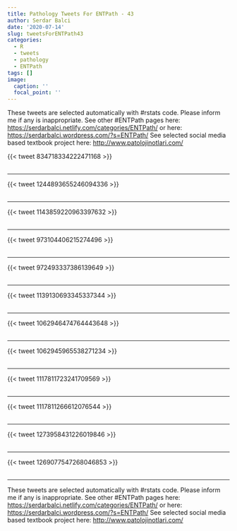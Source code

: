 ```yaml
---
title: Pathology Tweets For ENTPath - 43
author: Serdar Balci
date: '2020-07-14'
slug: tweetsForENTPath43
categories:
  - R
  - tweets
  - pathology
  - ENTPath
tags: []
image:
  caption: ''
  focal_point: ''
---
```



These tweets are selected automatically with #rstats code. Please inform me if any is inappropriate.
See other #ENTPath pages here: https://serdarbalci.netlify.com/categories/ENTPath/  or here: https://serdarbalci.wordpress.com/?s=ENTPath/ 
See selected social media based textbook project here: http://www.patolojinotlari.com/

{{< tweet 834718334222471168 >}}
<br>
<br>
<hr>
{{< tweet 1244893655246094336 >}}
<br>
<br>
<hr>
{{< tweet 1143859220963397632 >}}
<br>
<br>
<hr>
{{< tweet 973104406215274496 >}}
<br>
<br>
<hr>
{{< tweet 972493337386139649 >}}
<br>
<br>
<hr>
{{< tweet 1139130693345337344 >}}
<br>
<br>
<hr>
{{< tweet 1062946474764443648 >}}
<br>
<br>
<hr>
{{< tweet 1062945965538271234 >}}
<br>
<br>
<hr>
{{< tweet 1117811723241709569 >}}
<br>
<br>
<hr>
{{< tweet 1117811266612076544 >}}
<br>
<br>
<hr>
{{< tweet 1273958431226019846 >}}
<br>
<br>
<hr>
{{< tweet 1269077547268046853 >}}
<br>
<br>
<hr>


These tweets are selected automatically with #rstats code. Please inform me if any is inappropriate.
See other #ENTPath pages here: https://serdarbalci.netlify.com/categories/ENTPath/  or here: https://serdarbalci.wordpress.com/?s=ENTPath/ 
See selected social media based textbook project here: http://www.patolojinotlari.com/
